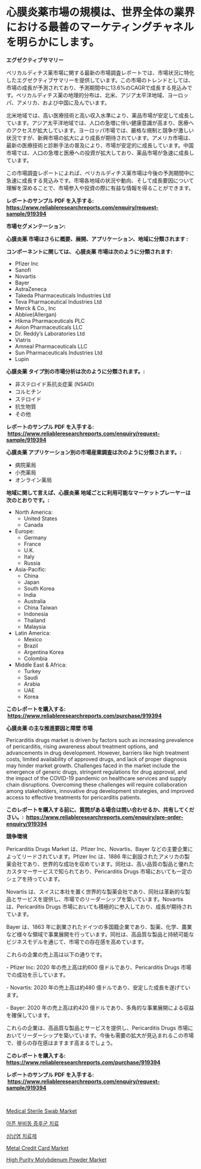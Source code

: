 <p><h1>心膜炎薬市場の規模は、世界全体の業界における最善のマーケティングチャネルを明らかにします。</h1></p><p><strong>エグゼクティブサマリー</strong></p>
<p><p>ペリカルディチス薬市場に関する最新の市場調査レポートでは、市場状況に特化したエグゼクティブサマリーを提供しています。この市場のトレンドとしては、市場の成長が予測されており、予測期間中に13.6%のCAGRで成長する見込みです。ペリカルディチス薬の地理的分布は、北米、アジア太平洋地域、ヨーロッパ、アメリカ、および中国に及んでいます。</p><p>北米地域では、高い医療技術と高い収入水準により、薬品市場が安定して成長しています。アジア太平洋地域では、人口の急増に伴い健康意識が高まり、医療へのアクセスが拡大しています。ヨーロッパ市場では、厳格な規制と競争が激しい状況ですが、新興市場の拡大により成長が期待されています。アメリカ市場は、最新の医療技術と診断手法の普及により、市場が安定的に成長しています。中国市場では、人口の急増と医療への投資が拡大しており、薬品市場が急速に成長しています。</p><p>この市場調査レポートによれば、ペリカルディチス薬市場は今後の予測期間中に急速に成長する見込みです。市場各地域の状況や動向、そして成長要因について理解を深めることで、市場参入や投資の際に有益な情報を得ることができます。</p></p>
<p><strong>レポートのサンプル PDF を入手する: <a href="https://www.reliableresearchreports.com/enquiry/request-sample/919394">https://www.reliableresearchreports.com/enquiry/request-sample/919394</a></strong></p>
<p><strong>市場セグメンテーション:</strong></p>
<p><strong> 心膜炎薬 市場はさらに概要、展開、アプリケーション、地域に分類されます :</strong></p>
<p><strong>コンポーネントに関しては、 心膜炎薬 市場は次のように分類されます: &nbsp;</strong></p>
<p><ul><li>Pfizer Inc</li><li>Sanofi</li><li>Novartis</li><li>Bayer</li><li>AstraZeneca</li><li>Takeda Pharmaceuticals Industries Ltd</li><li>Teva Pharmaceutical Industries Ltd</li><li>Merck & Co., Inc</li><li>Abbive(Allergan)</li><li>Hikma Pharmaceuticals PLC</li><li>Avion Pharmaceuticals LLC</li><li>Dr. Reddy’s Laboratories Ltd</li><li>Viatris</li><li>Amneal Pharmaceuticals LLC</li><li>Sun Pharmaceuticals Industries Ltd</li><li>Lupin</li></ul></p>
<p><strong> 心膜炎薬 タイプ別の市場分析は次のように分類されます。:</strong></p>
<p><ul><li>非ステロイド系抗炎症薬 (NSAID)</li><li>コルヒチン</li><li>ステロイド</li><li>抗生物質</li><li>その他</li></ul></p>
<p><strong>レポートのサンプル PDF を入手する: &nbsp;<a href="https://www.reliableresearchreports.com/enquiry/request-sample/919394">https://www.reliableresearchreports.com/enquiry/request-sample/919394</a></strong></p>
<p><strong> 心膜炎薬 アプリケーション別の市場産業調査は次のように分類されます。:</strong></p>
<p><ul><li>病院薬局</li><li>小売薬局</li><li>オンライン薬局</li></ul></p>
<p><strong>地域に関して言えば、心膜炎薬 地域ごとに利用可能なマーケットプレーヤーは次のとおりです。:</strong></p>
<p><ul>
    <li>
        North America:
        <ul>
            <li>United States</li>
            <li>Canada</li>
        </ul>
    </li>
    <li>
        Europe:
        <ul>
            <li>Germany</li>
            <li>France</li>
            <li>U.K.</li>
            <li>Italy</li>
            <li>Russia</li>
        </ul>
    </li>
    <li>
        Asia-Pacific:
        <ul>
            <li>China</li>
            <li>Japan</li>
            <li>South Korea</li>
            <li>India</li>
            <li>Australia</li>
            <li>China Taiwan</li>
            <li>Indonesia</li>
            <li>Thailand</li>
            <li>Malaysia</li>
        </ul>
    </li>
    <li>
        Latin America:
        <ul>
            <li>Mexico</li>
            <li>Brazil</li>
            <li>Argentina Korea</li>
            <li>Colombia</li>
        </ul>
    </li>
    <li>
        Middle East & Africa:
        <ul>
            <li>Turkey</li>
            <li>Saudi</li>
            <li>Arabia</li>
            <li>UAE</li>
            <li>Korea</li>
        </ul>
    </li>
    </ul></p>
<p><strong>このレポートを購入する: &nbsp;<a href="https://www.reliableresearchreports.com/purchase/919394">https://www.reliableresearchreports.com/purchase/919394</a></strong></p>
<p><strong>心膜炎薬 の主な推進要因と障壁 市場</strong></p>
<p><p>Pericarditis drugs market is driven by factors such as increasing prevalence of pericarditis, rising awareness about treatment options, and advancements in drug development. However, barriers like high treatment costs, limited availability of approved drugs, and lack of proper diagnosis may hinder market growth. Challenges faced in the market include the emergence of generic drugs, stringent regulations for drug approval, and the impact of the COVID-19 pandemic on healthcare services and supply chain disruptions. Overcoming these challenges will require collaboration among stakeholders, innovative drug development strategies, and improved access to effective treatments for pericarditis patients.</p></p>
<p><strong>このレポートを購入する前に、質問がある場合は問い合わせるか、共有してください。:&nbsp; <a href="https://www.reliableresearchreports.com/enquiry/pre-order-enquiry/919394">https://www.reliableresearchreports.com/enquiry/pre-order-enquiry/919394</a></strong></p>
<p><strong>競争環境</strong></p>
<p><p>Pericarditis Drugs Market は、Pfizer Inc、Novartis、Bayer などの主要企業によってリードされています。Pfizer Inc は、1886 年に創設されたアメリカの製薬会社であり、世界的な成功を収めています。同社は、高い品質の製品と優れたカスタマーサービスで知られており、Pericarditis Drugs 市場においても一定のシェアを持っています。</p><p>Novartis は、スイスに本社を置く世界的な製薬会社であり、同社は革新的な製品とサービスを提供し、市場でのリーダーシップを築いています。Novartis は、Pericarditis Drugs 市場においても積極的に参入しており、成長が期待されています。</p><p>Bayer は、1863 年に創業されたドイツの多国籍企業であり、製薬、化学、農業など様々な領域で事業展開を行っています。同社は、高品質な製品と持続可能なビジネスモデルを通じて、市場での存在感を高めています。</p><p>これらの企業の売上高は以下の通りです。</p><p>- Pfizer Inc: 2020 年の売上高は約600 億ドルであり、Pericarditis Drugs 市場での成功を示しています。</p><p>- Novartis: 2020 年の売上高は約480 億ドルであり、安定した成長を遂げています。</p><p>- Bayer: 2020 年の売上高は約420 億ドルであり、多角的な事業展開による収益を確保しています。</p><p>これらの企業は、高品質な製品とサービスを提供し、Pericarditis Drugs 市場においてリーダーシップを築いています。今後も需要の拡大が見込まれるこの市場で、彼らの存在感はますます高まるでしょう。</p></p>
<p><strong>このレポートを購入する: &nbsp; <a href="https://www.reliableresearchreports.com/purchase/919394">https://www.reliableresearchreports.com/purchase/919394</a></strong></p>
<p><strong>レポートのサンプル PDF を入手する: &nbsp;<a href="https://www.reliableresearchreports.com/enquiry/request-sample/919394">https://www.reliableresearchreports.com/enquiry/request-sample/919394</a></strong><strong></strong></p>
<p>&nbsp;</p>
<p><p><a href="https://issuu.com/reportprime-2/docs/medical-sterile-swab-market-size-2030.pptx">Medical Sterile Swab Market</a></p><p><a href="https://github.com/laholand/Market-Research-Report-List-2/blob/main/2475499182873.md">아픈 부비동 증후군 치료</a></p><p><a href="https://github.com/sougarounis/Market-Research-Report-List-2/blob/main/6365079182874.md">심낭염 치료제</a></p><p><a href="https://issuu.com/reportprime-2/docs/metal-credit-card-market-size-2030.pptx">Metal Credit Card Market</a></p><p><a href="https://github.com/danielneavesallisons03mba/Market-Research-Report-List-1/blob/main/high-purity-molybdenum-powder-market.md">High Purity Molybdenum Powder Market</a></p></p>